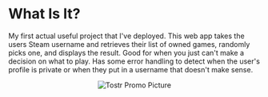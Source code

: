 # What Is It?
My first actual useful project that I've deployed. This web app takes the users Steam username and retrieves their list of owned games, randomly picks one, and displays the result. Good for when you just can't make a decision on what to play. Has some error handling to detect when the user's profile is private or when they put in a username that doesn't make sense.

<p align="center">
  <img src="https://i.imgur.com/GznjRJO.png" alt="Tostr Promo Picture"/>
</p>
